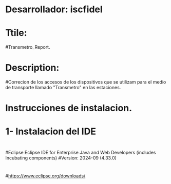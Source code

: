 # Desarrollador: iscfidel

# Ttile: 
#Transmetro_Report.

# Description: 
#Correcion de los accesos de los dispositivos que se utilizam para el medio de transporte llamado "Transmetro" en las estaciones.
#
# Instrucciones de instalacion.
# 1- Instalacion del IDE 
#
#Eclipse Eclipse IDE for Enterprise Java and Web Developers (includes Incubating components)
#Version: 2024-09 (4.33.0)
#
#https://www.eclipse.org/downloads/
#
